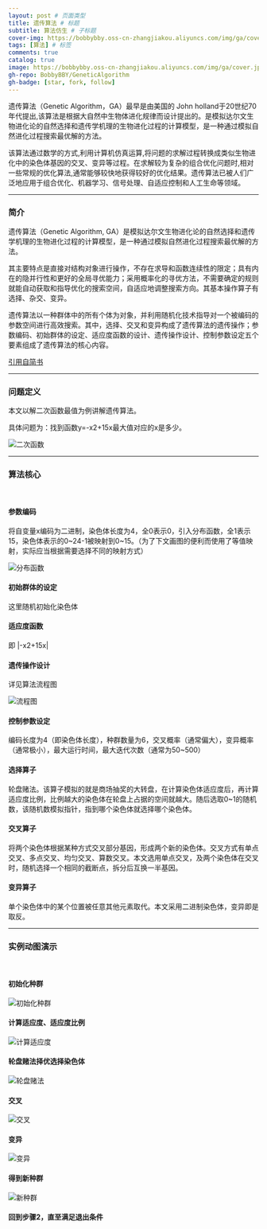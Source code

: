 ```yaml
---
layout: post # 页面类型
title: 遗传算法 # 标题
subtitle: 算法仿生 # 子标题
cover-img: https://bobbybby.oss-cn-zhangjiakou.aliyuncs.com/img/ga/cover.jpg # 封面图片
tags: [算法] # 标签
comments: true
catalog: true
image: https://bobbybby.oss-cn-zhangjiakou.aliyuncs.com/img/ga/cover.jpg
gh-repo: BobbyBBY/GeneticAlgorithm
gh-badge: [star, fork, follow]
---
```


遗传算法（Genetic Algorithm，GA）最早是由美国的 John holland于20世纪70年代提出,该算法是根据大自然中生物体进化规律而设计提出的。是模拟达尔文生物进化论的自然选择和遗传学机理的生物进化过程的计算模型，是一种通过模拟自然进化过程搜索最优解的方法。  

该算法通过数学的方式,利用计算机仿真运算,将问题的求解过程转换成类似生物进化中的染色体基因的交叉、变异等过程。在求解较为复杂的组合优化问题时,相对一些常规的优化算法,通常能够较快地获得较好的优化结果。遗传算法已被人们广泛地应用于组合优化、机器学习、信号处理、自适应控制和人工生命等领域。

---

### 简介  

遗传算法（Genetic Algorithm, GA）是模拟达尔文生物进化论的自然选择和遗传学机理的生物进化过程的计算模型，是一种通过模拟自然进化过程搜索最优解的方法。  

其主要特点是直接对结构对象进行操作，不存在求导和函数连续性的限定；具有内在的隐并行性和更好的全局寻优能力；采用概率化的寻优方法，不需要确定的规则就能自动获取和指导优化的搜索空间，自适应地调整搜索方向。其基本操作算子有选择、杂交、变异。  

遗传算法以一种群体中的所有个体为对象，并利用随机化技术指导对一个被编码的参数空间进行高效搜索。其中，选择、交叉和变异构成了遗传算法的遗传操作；参数编码、初始群体的设定、适应度函数的设计、遗传操作设计、控制参数设定五个要素组成了遗传算法的核心内容。  

[引用自简书](https://www.jianshu.com/p/ae5157c26af9)

---

### 问题定义

本文以解二次函数最值为例讲解遗传算法。  

具体问题为：找到函数y=-x2+15x最大值对应的x是多少。  

![二次函数](https://bobbybby.oss-cn-zhangjiakou.aliyuncs.com/img/ga/func.png)  

---

### 算法核心

&nbsp;

#### 参数编码

将自变量x编码为二进制，染色体长度为4，全0表示0，引入分布函数，全1表示15，染色体表示的0~24-1被映射到0~15。（为了下文画图的便利而使用了等值映射，实际应当根据需要选择不同的映射方式）  

![分布函数](https://bobbybby.oss-cn-zhangjiakou.aliyuncs.com/img/ga/distribute.png)  

#### 初始群体的设定

这里随机初始化染色体  

#### 适应度函数

即 \|-x2+15x\|  

#### 遗传操作设计

详见算法流程图  

![流程图](https://bobbybby.oss-cn-zhangjiakou.aliyuncs.com/img/ga/flow.png)  

#### 控制参数设定

编码长度为4（即染色体长度），种群数量为6，交叉概率（通常偏大），变异概率（通常极小），最大运行时间，最大迭代次数（通常为50~500）  

#### 选择算子

轮盘赌法。该算子模拟的就是商场抽奖的大转盘，在计算染色体适应度后，再计算适应度比例，比例越大的染色体在轮盘上占据的空间就越大。随后选取0~1的随机数，该随机数模拟指针，指到哪个染色体就选择哪个染色体。  

#### 交叉算子

将两个染色体根据某种方式交叉部分基因，形成两个新的染色体。交叉方式有单点交叉、多点交叉、均匀交叉、算数交叉。本文选用单点交叉，及两个染色体在交叉时，随机选择一个相同的截断点，拆分后互换一半基因。  

#### 变异算子

单个染色体中的某个位置被任意其他元素取代。本文采用二进制染色体，变异即是取反。  

---

### 实例动图演示

&nbsp;

#### 初始化种群

![初始化种群](https://bobbybby.oss-cn-zhangjiakou.aliyuncs.com/img/ga/init.gif)  

#### 计算适应度、适应度比例

![计算适应度](https://bobbybby.oss-cn-zhangjiakou.aliyuncs.com/img/ga/cal.gif)  

#### 轮盘赌法择优选择染色体

![轮盘赌法](https://bobbybby.oss-cn-zhangjiakou.aliyuncs.com/img/ga/gamble.gif)  

#### 交叉

![交叉](https://bobbybby.oss-cn-zhangjiakou.aliyuncs.com/img/ga/cross.gif)  

#### 变异

![变异](https://bobbybby.oss-cn-zhangjiakou.aliyuncs.com/img/ga/variation.gif)

#### 得到新种群

![新种群](https://bobbybby.oss-cn-zhangjiakou.aliyuncs.com/img/ga/new.png)  

#### 回到步骤2，直至满足退出条件  

&nbsp;
